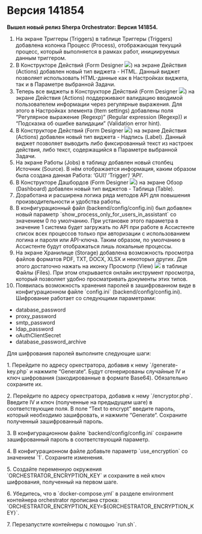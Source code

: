 # Версия 141854

**Вышел новый релиз Sherpa Orchestrator: Версия 141854.**

1. На экране Триггеры (Triggers) в таблице Триггеры (Triggers) добавлена колонка Процесс (Process), отображающая текущий процесс, который выполняется в рамках работ, инициируемых данным триггером.
2. В Конструкторе Действий (Form Designer ![](https://lh7-rt.googleusercontent.com/docsz/AD_4nXdgx9UT3-RZmernBicqOA9bZcGHIOm7YUlCTru6zFErAccclcd155Osm9ALFSohCUQj9-LJb7mw9nopi-SS39XMKfJ_viKOFGwTVNInpcK86ESKcBoy2bbMhbntAr_eodBx1QPg8g?key=Pe0iNS94PSfAaeID6S-fzA2W)) на экране Действия (Actions) добавлен новый тип виджета - HTML. Данный виджет позволяет использовать HTML-данные как в Настройках виджета, так и в Параметре выбранной Задачи.
3. Теперь все виджеты в Конструкторе Действий (Form Designer ![](https://lh7-rt.googleusercontent.com/docsz/AD_4nXdgx9UT3-RZmernBicqOA9bZcGHIOm7YUlCTru6zFErAccclcd155Osm9ALFSohCUQj9-LJb7mw9nopi-SS39XMKfJ_viKOFGwTVNInpcK86ESKcBoy2bbMhbntAr_eodBx1QPg8g?key=Pe0iNS94PSfAaeID6S-fzA2W)) на экране Действия (Actions) поддерживают валидацию вводимой пользователем информации через регулярные выражения. Для этого в Настройках элемента (Item settings) добавлены поля “Регулярное выражение (Regexp)” (Regular expression (Regexp)) и “Подсказка об ошибке валидации” (Validation error hint).
4. В Конструкторе Действий (Form Designer ![](https://lh7-rt.googleusercontent.com/docsz/AD_4nXdgx9UT3-RZmernBicqOA9bZcGHIOm7YUlCTru6zFErAccclcd155Osm9ALFSohCUQj9-LJb7mw9nopi-SS39XMKfJ_viKOFGwTVNInpcK86ESKcBoy2bbMhbntAr_eodBx1QPg8g?key=Pe0iNS94PSfAaeID6S-fzA2W)) на экране Действия (Actions) добавлен новый тип виджета - Надпись (Label). Данный виджет позволяет выводить либо фиксированный текст из настроек действия, либо текст, содержащийся в Параметре выбранной Задачи.
5. На экране Работы (Jobs) в таблицу добавлен новый столбец Источник (Source). В нём отображается информация, каким образом была создана данная Работа: ‘GUI’/ ‘Trigger’/ ‘API’.
6. В Конструкторе Дашбордов (Form Designer ![](https://lh7-rt.googleusercontent.com/docsz/AD_4nXdgx9UT3-RZmernBicqOA9bZcGHIOm7YUlCTru6zFErAccclcd155Osm9ALFSohCUQj9-LJb7mw9nopi-SS39XMKfJ_viKOFGwTVNInpcK86ESKcBoy2bbMhbntAr_eodBx1QPg8g?key=Pe0iNS94PSfAaeID6S-fzA2W)) на экране Обзор (Dashboard) добавлен новый тип виджетов - Таблица (Table).
7. Доработана и расширена логика ряда методов API для повышения производительности и удобства работы.
8. В конфигурационный файл (backend/config/config.ini) был добавлен новый параметр \`show\_process\_only\_for\_users\_in\_assistant\` со значением 0 по умолчанию. При установке этого параметра в значение 1 система будет загружать по API при работе в Ассистенте список всех процессов только при авторизации с использованием логина и пароля или API-ключа. Таким образом, по умолчанию в Ассистенте будут отображаться лишь локальные процессы.
9. На экране Хранилище (Storage) добавлена возможность просмотра файлов форматов PDF, TXT, DOCX, XLSX и некоторых других. Для этого достаточно нажать на иконку Просмотр (View) ![](https://lh7-rt.googleusercontent.com/docsz/AD_4nXd-G12NKW_5AkRIcZNjR-nDDISCg1AgYVkzSKHYbDHW8S0ZH6Dpsa9OcceqXvQGPpXJ32ChwXByMTMCGpOp5iShalJeU-ALUmMsUX1wcM4ZMhW4sWDO19o7Pa-GLpu9bKxa1fjS?key=Pe0iNS94PSfAaeID6S-fzA2W) в таблице Файлы (Files). При этом открывается онлайн инструмент просмотра, который позволяет удобно просматривать документы этих типов.
10. Появилась возможность хранения паролей в зашифрованном виде в конфигурационном файле \`config.ini\` (backend/config/config.ini). Шифрование работает со следующими параметрами:

* database\_password
* proxy\_password
* smtp\_password
* ldap\_password
* oAuthClientSecret
* database\_password\_archive

Для шифрования паролей выполните следующие шаги:

1\. Перейдите по адресу оркестратора, добавив к нему \`/generate-key.php\` и нажмите “Generate“. Будут сгенерированы случайные IV и ключ шифрования (закодированные в формате Base64). Обязательно сохраните их.

2\. Перейдите по адресу оркестратора, добавив к нему \`/encryptor.php\`. Введите IV и ключ (полученные на предыдущем шаге) в соответствующие поля. В поле “Text to encrypt” введите пароль, который необходимо зашифровать, и нажмите “Generate“. Сохраните полученный зашифрованный пароль.

3\. В конфигурационном файле \`backend/config/config.ini\` сохраните зашифрованный пароль в соответствующий параметр.

4\. В конфигурационном файле добавьте параметр \`use\_encryption\` со значением \`1\`. Сохраните изменения.

5\. Создайте переменную окружения \`ORCHESTRATOR\_ENCRYPTION\_KEY\` и сохраните в ней ключ шифрования, полученный на первом шаге.

6\. Убедитесь, что в \`docker-compose.yml\` в разделе environment контейнера orchestrator прописана строка: \`ORCHESTRATOR\_ENCRYPTION\_KEY=${ORCHESTRATOR\_ENCRYPTION\_KEY}\`.

7\. Перезапустите контейнеры с помощью \`run.sh\`.
